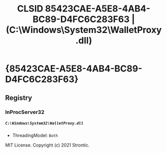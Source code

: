 ﻿---
title: "CLSID 85423CAE-A5E8-4AB4-BC89-D4FC6C283F63 | (C:\\Windows\\System32\\WalletProxy.dll)"
excerpt: What is COM-Object CLSID 85423CAE-A5E8-4AB4-BC89-D4FC6C283F63?
---

# {85423CAE-A5E8-4AB4-BC89-D4FC6C283F63}


## Registry


### InProcServer32

##### `C:\Windows\System32\WalletProxy.dll`
* ThreadingModel: `Both`

MIT License. Copyright (c) 2021 Strontic.


